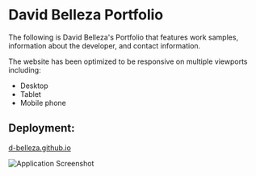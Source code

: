 # David Belleza Portfolio

The following is David Belleza's Portfolio that features work samples, information about the developer, and contact information.

The website has been optimized to be responsive on multiple viewports including:
* Desktop
* Tablet
* Mobile phone

## Deployment:
[d-belleza.github.io](https://d-belleza.github.io/)

![Application Screenshot](/relative/path/to/screenshot.png?raw-true "Screenshot")
